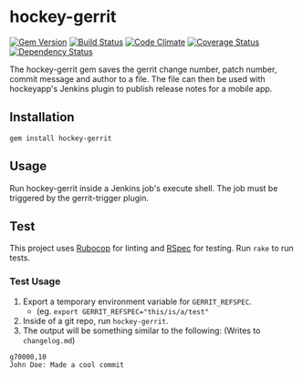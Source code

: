 # hockey-gerrit

[![Gem Version](https://badge.fury.io/rb/hockey-gerrit.svg)](https://rubygems.org/gems/hockey-gerrit)
[![Build Status](https://travis-ci.org/instructure/hockey-gerrit.svg?branch=master)](https://travis-ci.org/instructure/hockey-gerrit)
[![Code Climate](https://codeclimate.com/github/instructure/hockey-gerrit/badges/gpa.svg)](https://codeclimate.com/github/instructure/hockey-gerrit)
[![Coverage Status](https://coveralls.io/repos/github/instructure/hockey-gerrit/badge.svg?branch=HEAD)](https://coveralls.io/github/instructure/hockey-gerrit?branch=HEAD)
[![Dependency Status](https://gemnasium.com/badges/github.com/instructure/hockey-gerrit.svg)](https://gemnasium.com/github.com/instructure/hockey-gerrit)

The hockey-gerrit gem saves the gerrit change number, patch number, commit message and author to a file.
The file can then be used with hockeyapp's Jenkins plugin to publish release notes for a mobile app.

## Installation

```
gem install hockey-gerrit
```

## Usage

Run hockey-gerrit inside a Jenkins job's execute shell. The job must be triggered by the gerrit-trigger plugin.

## Test

This project uses [Rubocop](https://github.com/bbatsov/rubocop) for linting
and [RSpec](https://github.com/rspec/rspec) for testing.
Run `rake` to run tests.

### Test Usage

1. Export a temporary environment variable for `GERRIT_REFSPEC`.
    * (eg. `export GERRIT_REFSPEC="this/is/a/test"`
2. Inside of a git repo, run `hockey-gerrit`.
3. The output will be something similar to the following: (Writes to `changelog.md`)

```
g70000,10
John Doe: Made a cool commit
```
